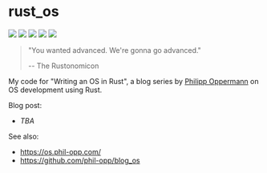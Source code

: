# rust_os

[![](https://img.shields.io/github/stars/0xdea/rust_os.svg?style=flat&color=yellow)](https://github.com/0xdea/zero2prod)
[![](https://img.shields.io/github/forks/0xdea/rust_os.svg?style=flat&color=green)](https://github.com/0xdea/zero2prod)
[![](https://img.shields.io/github/watchers/0xdea/rust_os.svg?style=flat&color=red)](https://github.com/0xdea/zero2prod)
[![](https://img.shields.io/badge/twitter-%400xdea-blue.svg)](https://twitter.com/0xdea)
[![](https://img.shields.io/badge/mastodon-%40raptor-purple.svg)](https://infosec.exchange/@raptor)

> "You wanted advanced. We're gonna go advanced."
>
> -- The Rustonomicon

My code for "Writing an OS in Rust", a blog series by [Philipp Oppermann](https://github.com/phil-opp) on OS development
using Rust.

Blog post:

* *TBA*

See also:

* <https://os.phil-opp.com/>
* <https://github.com/phil-opp/blog_os>
